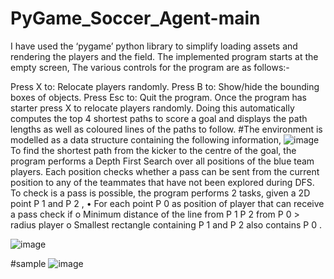 # PyGame_Soccer_Agent-main
I have used the ‘pygame’ python library to simplify loading assets and rendering the players and the field. The implemented program starts at the empty screen,
The various controls for the program are as follows:-

Press X to: Relocate players randomly.
Press B to: Show/hide the bounding boxes of objects.
Press Esc to: Quit the program.
Once the program has starter press X to relocate players
randomly. Doing this automatically computes the top 4
shortest paths to score a goal and displays the path lengths
as well as coloured lines of the paths to follow.
#The environment is modelled as a data structure containing the following information,
![image](https://user-images.githubusercontent.com/73772907/221599148-0899b3df-8832-45c3-ad34-3e5c70387dc8.png)
To find the shortest path from the kicker to the centre of the goal, the program performs a Depth First
Search over all positions of the blue team players. Each position checks whether a pass can be sent
from the current position to any of the teammates that have not been explored during DFS. To check
is a pass is possible, the program performs 2 tasks, given a 2D point P 1 and P 2 ,
•
For each point P 0 as position of player that can receive a pass check if
o Minimum distance of the line from P 1 P 2 from P 0 > radius player
o Smallest rectangle containing P 1 and P 2 also contains P 0 .

![image](https://user-images.githubusercontent.com/73772907/221599402-9b9a551b-2468-427a-803f-e668a31724ca.png)

#sample
![image](https://user-images.githubusercontent.com/73772907/221599987-06594b3b-a98a-4635-93ed-9fe5cfc0ac90.png)

